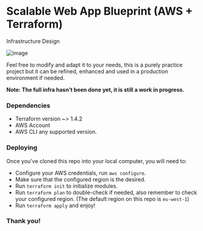 # Scalable Web App Blueprint (AWS + Terraform)

Infrastructure Design

![image](https://user-images.githubusercontent.com/8051411/236645568-476b326f-15df-4a57-bdb5-a293b50b559c.png)

Feel free to modify and adapt it to your needs, this is a purely practice project but it can be refined, enhanced and used in a production environment if needed.

**Note: The full infra hasn't been done yet, it is still a work in progress.**

### Dependencies

- Terraform version ~> 1.4.2
- AWS Account
- AWS CLI any supported version.

### Deploying

Once you've cloned this repo into your local computer, you will need to:

- Configure your AWS credentials, run `aws configure`.
- Make sure that the configured region is the desired.
- Run `terraform init` to initialize modules.
- Run `terraform plan` to double-check if needed, also remember to check your configured region. (The default region on this repo is `eu-west-1`)
- Run `terraform apply` and enjoy!

### Thank you!
